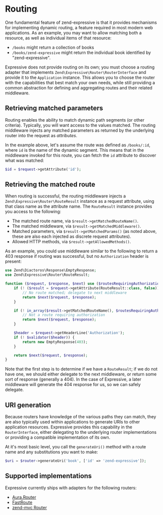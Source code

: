 # Routing

One fundamental feature of zend-expressive is that it provides mechanisms for
implementing dynamic routing, a feature required in most modern web
applications. As an example, you may want to allow matching both a resource, as
well as individual items of that resource:

- `/books` might return a collection of books
- `/books/zend-expressive` might return the individual book identified by
  "zend-expressive".

Expressive does not provide routing on its own; you must choose a routing
adapter that implements `Zend\Expressive\Router\RouterInterface` and provide it
to the `Application` instance. This allows you to choose the router with the
capabilities that best match your own needs, while still providing a common
abstraction for defining and aggregating routes and their related middleware.

## Retrieving matched parameters

Routing enables the ability to match dynamic path segments (or other
criteria). Typically, you will want access to the values matched. The routing
middleware injects any matched parameters as returned by the underlying router
into the request as *attributes*.

In the example above, let's assume the route was defined as `/books/:id`, where
`id` is the name of the dynamic segment. This means that in the middleware
invoked for this route, you can fetch the `id` attribute to discover what was
matched:

```php
$id = $request->getAttribute('id');
```

## Retrieving the matched route

When routing is successful, the routing middleware injects a
`Zend\Expressive\Router\RouteResult` instance as a request attribute, using that
class name as the attribute name. The `RouteResult` instance provides you access
to the following:

- The matched route name, via `$result->getMatchedRouteName()`.
- The matched middleware, via `$result->getMatchedMiddleware()`.
- Matched parameters, via `$result->getMatchedParams()` (as noted above, these
  are also each injected as discrete request attributes).
- Allowed HTTP methods, via `$result->getAllowedMethods()`.

As an example, you could use middleware similar to the following to return a 403
response if routing was successful, but no `Authorization` header is present:

```php
use Zend\Diactoros\Response\EmptyResponse;
use Zend\Expressive\Router\RouteResult;

function ($request, $response, $next) use ($routesRequiringAuthorization, $validator) {
    if (! ($result = $request->getAttribute(RouteResult::class, false))) {
        // No route matched; delegate to next middleware
        return $next($request, $response);
    }

    if (! in_array($result->getMatchedRouteName(), $routesRequiringAuthorization, true)) {
        // Not a route requiring authorization
        return $next($request, $response);
    }

    $header = $request->getHeaderLine('Authorization');
    if (! $validator($header)) {
        return new EmptyResponse(403);
    }

    return $next($request, $response);
}
```

Note that the first step is to determine if we have a `RouteResult`; if we do
not have one, we should either delegate to the next middleware, or return some
sort of response (generally a 404). In the case of Expressive, a later
middleware will generate the 404 response for us, so we can safely delegate.

## URI generation

Because routers have knowledge of the various paths they can match, they are
also typically used within applications to generate URIs to other application
resources. Expressive provides this capability in the `RouterInterface`,
either delegating to the underlying router implementations or providing a
compatible implementation of its own.

At it's most basic level, you call the `generateUri()` method with a route name
and any substitutions you want to make:

```php
$uri = $router->generateUri('book', ['id' => 'zend-expressive']);
```

## Supported implementations

Expressive currently ships with adapters for the following routers:

- [Aura.Router](aura.md)
- [FastRoute](fast-route.md)
- [zend-mvc Router](zf2.md)

